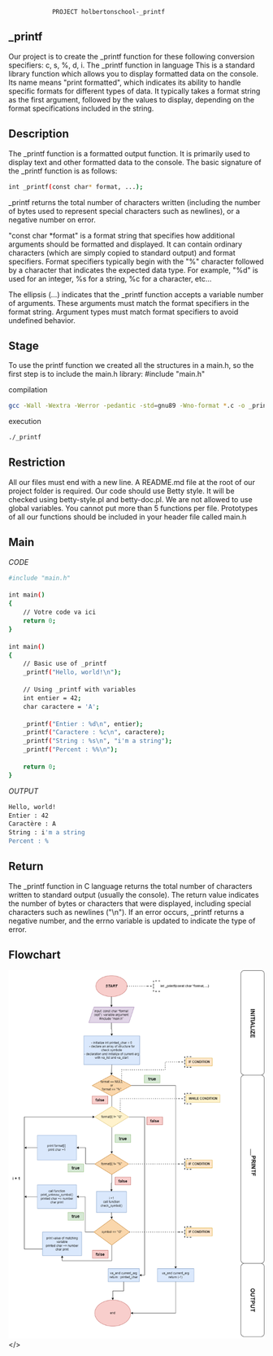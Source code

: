                 PROJECT holbertonschool-_printf

## _printf

Our project is to create the _printf function for these following conversion specifiers: c, s, %, d, i.
The _printf function in language This is a standard library function which allows you to display formatted data on the console. Its name means "print formatted", which indicates its ability to handle specific formats for different types of data. It typically takes a format string as the first argument, followed by the values to display, depending on the format specifications included in the string.

## Description

The _printf function is a formatted output function. It is primarily used to display text and other formatted data to the console.
The basic signature of the _printf function is as follows:
```bash
int _printf(const char* format, ...);
```
_printf returns the total number of characters written (including the number of bytes used to represent special characters such as newlines), or a negative number on error.

"const char *format" is a format string that specifies how additional arguments should be formatted and displayed. It can contain ordinary characters (which are simply copied to standard output) and format specifiers. Format specifiers typically begin with the "%" character followed by a character that indicates the expected data type. For example, "%d" is used for an integer, %s for a string, %c for a character, etc...

The ellipsis (...) indicates that the _printf function accepts a variable number of arguments. These arguments must match the format specifiers in the format string. Argument types must match format specifiers to avoid undefined behavior.

## Stage

To use the printf function we created all the structures in a main.h, so the first step is to include the main.h library: #include "main.h"

compilation
```bash
gcc -Wall -Wextra -Werror -pedantic -std=gnu89 -Wno-format *.c -o _printf
```
execution
```bash
./_printf
```
## Restriction

All our files must end with a new line.
A README.md file at the root of our project folder is required.
Our code should use Betty style. It will be checked using betty-style.pl and betty-doc.pl.
We are not allowed to use global variables.
You cannot put more than 5 functions per file.
Prototypes of all our functions should be included in your header file called main.h

## Main
*CODE*
```bash
#include "main.h"

int main() 
{
    // Votre code va ici
    return 0;
}

int main() 
{
    // Basic use of _printf
    _printf("Hello, world!\n");

    // Using _printf with variables
    int entier = 42;
    char caractere = 'A';

    _printf("Entier : %d\n", entier);
    _printf("Caractere : %c\n", caractere);
    _printf("String : %s\n", "i'm a string");
    _printf("Percent : %%\n");
    
    return 0;
}
```
*OUTPUT*
```bash
Hello, world!
Entier : 42
Caractère : A
String : i'm a string
Percent : %
```

## Return

The _printf function in C language returns the total number of characters written to standard output (usually the console). The return value indicates the number of bytes or characters that were displayed, including special characters such as newlines ("\n"). If an error occurs, _printf returns a negative number, and the errno variable is updated to indicate the type of error.

## Flowchart

<img src = "flowchart.png"></>


